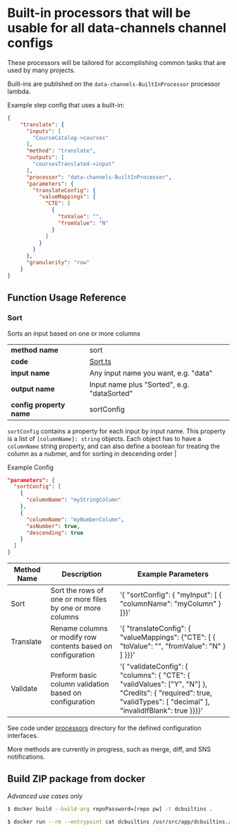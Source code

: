 # Built-in processors that will be usable for all data-channels channel configs

These processors will be tailored for accomplishing common tasks that are used by many projects.

Built-ins are published on the `data-channels-BuiltInProcessor` processor lambda.

Example step config that uses a built-in:

```json
{
    "translate": {
      "inputs": [
        "CourseCatalog->courses"
      ],
      "method": "translate",
      "outputs": [
        "coursesTranslated->input"
      ],
      "processor": "data-channels-BuiltInProcessor",
      "parameters": {
        "translateConfig": {
          "valueMappings": {
            "CTE": [
              {
                "toValue": "",
                "fromValue": "N"
              }
            ]
          }
        }
      },
      "granularity": "row"
    }
}

```

## Function Usage Reference

### Sort

Sorts an input based on one or more columns

| | |
| ---- | --- |
| **method name** | sort |
| **code** | [Sort.ts](src/processors/Sort.ts) |
| **input name** | Any input name you want, e.g. "data" |
| **output name** | Input name plus "Sorted", e.g. "dataSorted" |
| **config property name** | sortConfig |

`sortConfig` contains a property for each input by input name.  This property is a list of `[columnName]: string` objects.  Each object has to have a `columnName` string property, and can also define a boolean for treating the column as a nubmer, and for sorting in descending order  |

Example Config

```json
"parameters": {
  "sortConfig": [
    {
      "columnName": "myStringColumn"
    },
    {
      "columnName": "myNumberColumn",
      "asNumber": true,
      "descending": true
    }
  ]
}
```


| Method Name     | Description  | Example Parameters
|-----------------|--------------------------------------------------------------|-------------------------------------------------------------------------------------------------------------------------------------------------------------------------------------------------------------------------------------------------------------------------------------------------------------------------------------------------------------------------------------------------------------------------------------------------------------------------------------------------------------------------------------------------------------------------------------------------------------------------------------------------------------------------------------------------------------------------------------------------------|
| Sort | Sort the rows of one or more files by one or more columns | '{ "sortConfig": { "myInput": [ { "columnName": "myColumn" } ]}}' |
| Translate | Rename columns or modify row contents based on configuration | '{ "translateConfig": { "valueMappings": {"CTE": [ { "toValue": "", "fromValue": "N" } ] }}}' |
| Validate | Preform basic column validation based on configuration | '{ "validateConfig": { "columns": { "CTE": { "validValues": ["Y", "N"] }, "Credits": { "required": true, "validTypes": [ "decimal" ], "invalidIfBlank": true }}}}' |

See code under [processors](src/processors) directory for the defined configuration interfaces.

More methods are currently in progress, such as merge, diff, and SNS notifications.


## Build ZIP package from docker

*Advanced use cases only*

```bash
$ docker build --build-arg repoPassword=[repo pw] -t dcbuiltins .

$ docker run --rm --entrypoint cat dcbuiltins /usr/src/app/dcbuiltins.zip > dcbuiltins.zip

```

